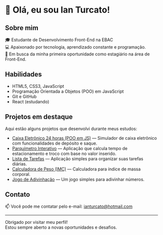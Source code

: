 # 👋 Olá, eu sou Ian Turcato!

## Sobre mim
🎓 Estudante de Desenvolvimento Front-End na EBAC  
💻 Apaixonado por tecnologia, aprendizado constante e programação.  
🚀 Em busca da minha primeira oportunidade como estagiário na área de Front-End.

## Habilidades
- HTML5, CSS3, JavaScript  
- Programação Orientada a Objetos (POO) em JavaScript  
- Git e GitHub  
- React (estudando)

## Projetos em destaque
Aqui estão alguns projetos que desenvolvi durante meus estudos:

- [Caixa Eletrônico 24 horas (POO em JS)](https://github.com/IanTurcato/caixa-eletronico-poo) — Simulador de caixa eletrônico com funcionalidades de depósito e saque.
- [Parquímetro Interativo](https://github.com/IanTurcato/parquimetro-poo) — Aplicação que calcula tempo de estacionamento e troco com base no valor inserido.
- [Lista de Tarefas](https://github.com/IanTurcato/lista-de-tarefas) — Aplicação simples para organizar suas tarefas diárias.
- [Calculadora de Peso (IMC)](https://github.com/IanTurcato/calculadora-de-peso) — Calculadora para índice de massa corporal.
- [Jogo de Adivinhação](https://github.com/IanTurcato/jogo-de-adivinhacao) — Um jogo simples para adivinhar números.

## Contato
📫 Você pode me contatar pelo e-mail: ianturcato@hotmail.com

---

Obrigado por visitar meu perfil!  
Estou sempre aberto a novas oportunidades e desafios.
